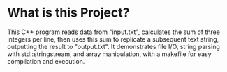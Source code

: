 # What is this Project?

This C++ program reads data from "input.txt", calculates the sum of three integers per line, then uses this sum to replicate a subsequent text string, outputting the result to "output.txt". It demonstrates file I/O, string parsing with std::stringstream, and array manipulation, with a makefile for easy compilation and execution.